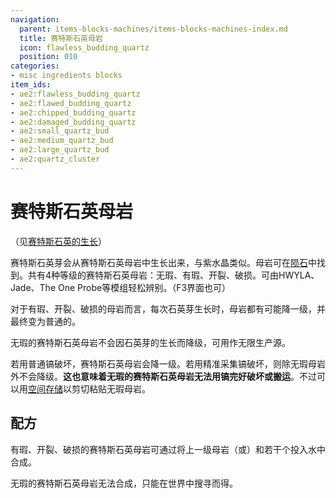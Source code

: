 ```yaml
---
navigation:
  parent: items-blocks-machines/items-blocks-machines-index.md
  title: 赛特斯石英母岩
  icon: flawless_budding_quartz
  position: 010
categories:
- misc ingredients blocks
item_ids:
- ae2:flawless_budding_quartz
- ae2:flawed_budding_quartz
- ae2:chipped_budding_quartz
- ae2:damaged_budding_quartz
- ae2:small_quartz_bud
- ae2:medium_quartz_bud
- ae2:large_quartz_bud
- ae2:quartz_cluster
---
```


# 赛特斯石英母岩

（见[赛特斯石英的生长](../ae2-mechanics/certus-growth.md)）

<GameScene zoom="4" background="transparent">
  <ImportStructure src="../assets/assemblies/budding_blocks.snbt" />
  <IsometricCamera yaw="195" pitch="30" />
</GameScene>

赛特斯石英芽会从赛特斯石英母岩中生长出来，与紫水晶类似。母岩可在[陨石](../ae2-mechanics/meteorites.md)中找到。共有4种等级的赛特斯石英母岩：无瑕、有瑕、开裂、破损。可由HWYLA、Jade、The One Probe等模组轻松辨别。（F3界面也可）

对于有瑕、开裂、破损的母岩而言，每次石英芽生长时，母岩都有可能降一级，并最终变为普通的<ItemLink id="quartz_block" />。

无瑕的赛特斯石英母岩不会因石英芽的生长而降级，可用作无限生产源。

若用普通镐破坏，赛特斯石英母岩会降一级。若用精准采集镐破坏，则除无瑕母岩外不会降级。**这也意味着无瑕的赛特斯石英母岩无法用镐完好破坏或搬运**。不过可以用[空间存储](../ae2-mechanics/spatial-io.md)以剪切粘贴无瑕母岩。

## 配方

有瑕、开裂、破损的赛特斯石英母岩可通过将上一级母岩（或<ItemLink id="quartz_block" />）和若干个<ItemLink id="charged_certus_quartz_crystal" />投入水中合成。

无瑕的赛特斯石英母岩无法合成，只能在世界中搜寻而得。

<Row>
  <RecipeFor id="damaged_budding_quartz" />

  <RecipeFor id="chipped_budding_quartz" />

  <RecipeFor id="flawed_budding_quartz" />
</Row>
